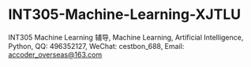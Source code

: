 # INT305-Machine-Learning-XJTLU
INT305 Machine Learning 辅导, Machine Learning, Artificial Intelligence, Python, QQ: 496352127, WeChat: cestbon_688, Email: accoder_overseas@163.com
